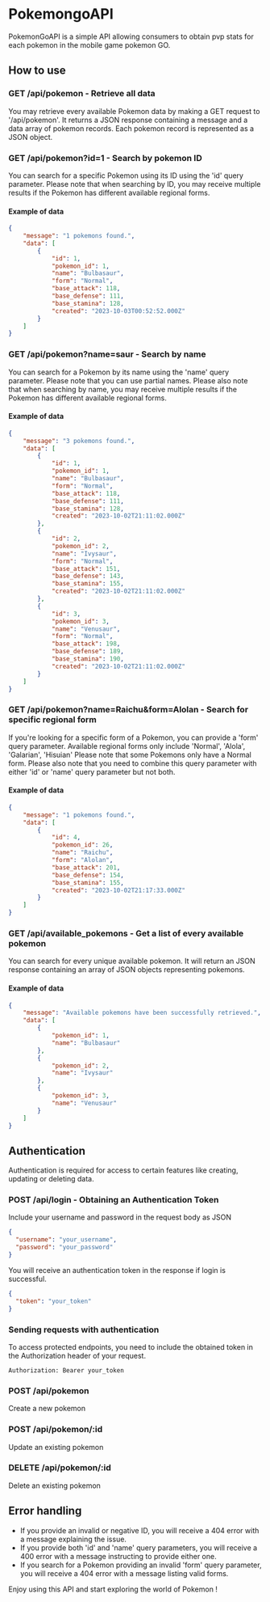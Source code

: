 # PokemongoAPI

PokemonGoAPI is a simple API allowing consumers to obtain pvp stats for each pokemon in the mobile game pokemon GO.

## How to use

### GET /api/pokemon - Retrieve all data
You may retrieve every available Pokemon data by making a GET request to '/api/pokemon'. It returns a JSON response containing a message and a data array of pokemon records. Each pokemon record is represented as a JSON object. 

### GET /api/pokemon?id=1 - Search by pokemon ID
You can search for a specific Pokemon using its ID using the 'id' query parameter.
Please note that when searching by ID, you may receive multiple results if the Pokemon has different available regional forms.
#### Example of data
```json
{
	"message": "1 pokemons found.",
	"data": [
		{
			"id": 1,
			"pokemon_id": 1,
			"name": "Bulbasaur",
			"form": "Normal",
			"base_attack": 118,
			"base_defense": 111,
			"base_stamina": 128,
			"created": "2023-10-03T00:52:52.000Z"
		}
	]
}
```

### GET /api/pokemon?name=saur - Search by name
You can search for a Pokemon by its name using the 'name' query parameter. Please note that you can use partial names.
Please also note that when searching by name, you may receive multiple results if the Pokemon has different available regional forms.
#### Example of data
```json
{
	"message": "3 pokemons found.",
	"data": [
		{
			"id": 1,
			"pokemon_id": 1,
			"name": "Bulbasaur",
			"form": "Normal",
			"base_attack": 118,
			"base_defense": 111,
			"base_stamina": 128,
			"created": "2023-10-02T21:11:02.000Z"
		},
		{
			"id": 2,
			"pokemon_id": 2,
			"name": "Ivysaur",
			"form": "Normal",
			"base_attack": 151,
			"base_defense": 143,
			"base_stamina": 155,
			"created": "2023-10-02T21:11:02.000Z"
		},
		{
			"id": 3,
			"pokemon_id": 3,
			"name": "Venusaur",
			"form": "Normal",
			"base_attack": 198,
			"base_defense": 189,
			"base_stamina": 190,
			"created": "2023-10-02T21:11:02.000Z"
		}
	]
}
```

### GET /api/pokemon?name=Raichu&form=Alolan - Search for specific regional form
If you're looking for a specific form of a Pokemon, you can provide a 'form' query parameter.
Available regional forms only include 'Normal', 'Alola', 'Galarian', 'Hisuian'
Please note that some Pokemons only have a Normal form.
Please also note that you need to combine this query parameter with either 'id' or 'name' query parameter but not both.
#### Example of data
```json
{
	"message": "1 pokemons found.",
	"data": [
		{
			"id": 4,
			"pokemon_id": 26,
			"name": "Raichu",
			"form": "Alolan",
			"base_attack": 201,
			"base_defense": 154,
			"base_stamina": 155,
			"created": "2023-10-02T21:17:33.000Z"
		}
	]
}
```

### GET /api/available_pokemons - Get a list of every available pokemon
You can search for every unique available pokemon. It will return an JSON response containing an array of JSON objects representing pokemons.
#### Example of data
```json
{
	"message": "Available pokemons have been successfully retrieved.",
	"data": [
		{
			"pokemon_id": 1,
			"name": "Bulbasaur"
		},
		{
			"pokemon_id": 2,
			"name": "Ivysaur"
		},
		{
			"pokemon_id": 3,
			"name": "Venusaur"
		}
	]
}
``` 

## Authentication
Authentication is required for access to certain features like creating, updating or deleting data.

### POST /api/login - Obtaining an Authentication Token
Include your username and password in the request body as JSON

```json
{
  "username": "your_username",
  "password": "your_password"
}
```
You will receive an authentication token in the response if login is successful.

```json
{
  "token": "your_token"
}
```

### Sending requests with authentication
To access protected endpoints, you need to include the obtained token in the Authorization header of your request.

```
Authorization: Bearer your_token
```

### POST /api/pokemon
Create a new pokemon

### POST /api/pokemon/:id
Update an existing pokemon

### DELETE /api/pokemon/:id
Delete an existing pokemon

## Error handling
- If you provide an invalid or negative ID, you will receive a 404 error with a message explaining the issue.
- If you provide both 'id' and 'name' query parameters, you will receive a 400 error with a message instructing to provide either one.
- If you search for a Pokemon providing an invalid 'form' query parameter, you will receive a 404 error with a message listing valid forms.

Enjoy using this API and start exploring the world of Pokemon !